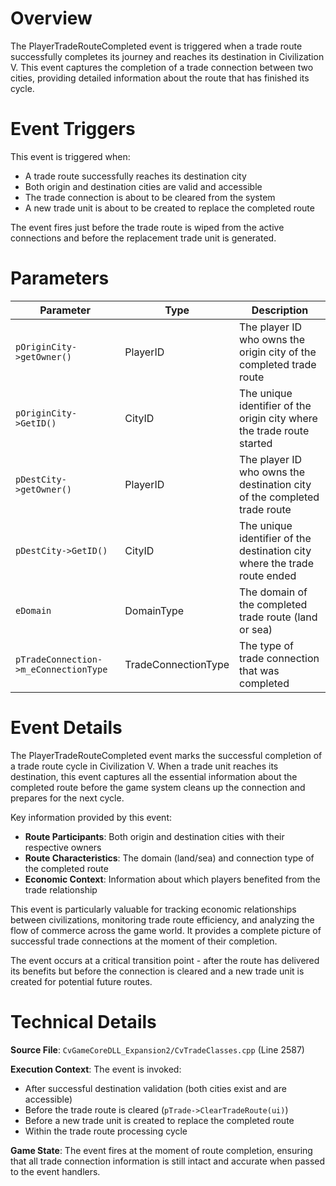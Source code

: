 # Overview

The PlayerTradeRouteCompleted event is triggered when a trade route successfully completes its journey and reaches its destination in Civilization V. This event captures the completion of a trade connection between two cities, providing detailed information about the route that has finished its cycle.

# Event Triggers

This event is triggered when:
- A trade route successfully reaches its destination city
- Both origin and destination cities are valid and accessible
- The trade connection is about to be cleared from the system
- A new trade unit is about to be created to replace the completed route

The event fires just before the trade route is wiped from the active connections and before the replacement trade unit is generated.

# Parameters

| Parameter | Type | Description |
|-----------|------|-------------|
| `pOriginCity->getOwner()` | PlayerID | The player ID who owns the origin city of the completed trade route |
| `pOriginCity->GetID()` | CityID | The unique identifier of the origin city where the trade route started |
| `pDestCity->getOwner()` | PlayerID | The player ID who owns the destination city of the completed trade route |
| `pDestCity->GetID()` | CityID | The unique identifier of the destination city where the trade route ended |
| `eDomain` | DomainType | The domain of the completed trade route (land or sea) |
| `pTradeConnection->m_eConnectionType` | TradeConnectionType | The type of trade connection that was completed |

# Event Details

The PlayerTradeRouteCompleted event marks the successful completion of a trade route cycle in Civilization V. When a trade unit reaches its destination, this event captures all the essential information about the completed route before the game system cleans up the connection and prepares for the next cycle.

Key information provided by this event:
- **Route Participants**: Both origin and destination cities with their respective owners
- **Route Characteristics**: The domain (land/sea) and connection type of the completed route
- **Economic Context**: Information about which players benefited from the trade relationship

This event is particularly valuable for tracking economic relationships between civilizations, monitoring trade route efficiency, and analyzing the flow of commerce across the game world. It provides a complete picture of successful trade connections at the moment of their completion.

The event occurs at a critical transition point - after the route has delivered its benefits but before the connection is cleared and a new trade unit is created for potential future routes.

# Technical Details

**Source File**: `CvGameCoreDLL_Expansion2/CvTradeClasses.cpp` (Line 2587)

**Execution Context**: The event is invoked:
- After successful destination validation (both cities exist and are accessible)
- Before the trade route is cleared (`pTrade->ClearTradeRoute(ui)`)
- Before a new trade unit is created to replace the completed route
- Within the trade route processing cycle

**Game State**: The event fires at the moment of route completion, ensuring that all trade connection information is still intact and accurate when passed to the event handlers.